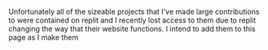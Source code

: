 Unfortunately all of the sizeable projects that I've made large contributions to were contained on replit and I recently lost access to them due to replit changing the way that their website functions. I intend to add them to this page as I make them
